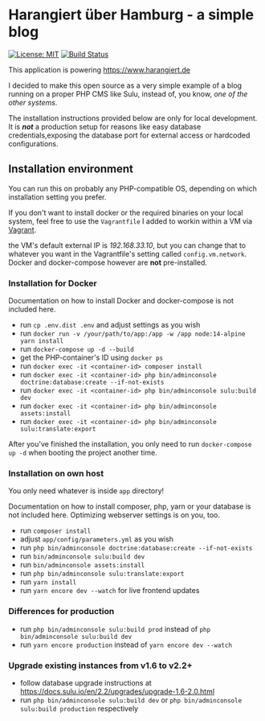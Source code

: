 # Harangiert über Hamburg - a simple blog

[![License: MIT](https://img.shields.io/badge/License-MIT-brightgreen.svg)](https://github.com/renecatharsis/harangiert-blog)
[![Build Status](https://travis-ci.org/renecatharsis/harangiert-blog.svg?branch=master)](https://travis-ci.org/renecatharsis/harangiert-blog)

This application is powering https://www.harangiert.de

I decided to make this open source as a very simple example of
a blog running on a proper PHP CMS like Sulu, instead of, you know, *one of the  other systems*.

The installation instructions provided below are only for local development.
It is ***not*** a production setup for reasons like easy database credentials,exposing the database port for external access
or hardcoded configurations.

## Installation environment
You can run this on probably any PHP-compatible OS, depending on which installation 
setting you prefer.

If you don't want to install docker or the required binaries on your local system,
feel free to use the `Vagrantfile` I added to workin within a VM via [Vagrant](https://www.vagrantup.com/).

the VM's default external IP is *192.168.33.10*, but you can change that to whatever you want
in the Vagrantfile's setting called `config.vm.network`.
Docker and docker-compose however are **not** pre-installed.

### Installation for Docker
Documentation on how to install Docker and docker-compose is not included here.

* run `cp .env.dist .env` and adjust settings as you wish
* run `docker run -v /your/path/to/app:/app -w /app node:14-alpine yarn install`
* run `docker-compose up -d --build`
* get the PHP-container's ID using `docker ps`
* run `docker exec -it <container-id> composer install`
* run `docker exec -it <container-id> php bin/adminconsole doctrine:database:create --if-not-exists`
* run `docker exec -it <container-id> php bin/adminconsole sulu:build dev`
* run `docker exec -it <container-id> php bin/adminconsole assets:install`
* run `docker exec -it <container-id> php bin/adminconsole sulu:translate:export`

After you've finished the installation, you only need to run `docker-compose up -d`
when booting the project another time.

### Installation on own host
You only need whatever is inside `app` directory!

Documentation on how to install composer, php, yarn or your database is not included here.
Optimizing webserver settings is on you, too.

* run `composer install`
* adjust `app/config/parameters.yml` as you wish
* run `php bin/adminconsole doctrine:database:create --if-not-exists`
* run `bin/adminconsole sulu:build dev`
* run `bin/adminconsole assets:install`
* run `php bin/adminconsole sulu:translate:export`
* run `yarn install`
* run `yarn encore dev --watch` for live frontend updates

### Differences for production
* run `php bin/adminconsole sulu:build prod` instead of `php bin/adminconsole sulu:build dev`
* run `yarn encore production` instead of `yarn encore dev --watch`

### Upgrade existing instances from v1.6 to v2.2+
* follow database upgrade instructions at https://docs.sulu.io/en/2.2/upgrades/upgrade-1.6-2.0.html
* run `php bin/adminconsole sulu:build dev` or `php bin/adminconsole sulu:build production` respectively